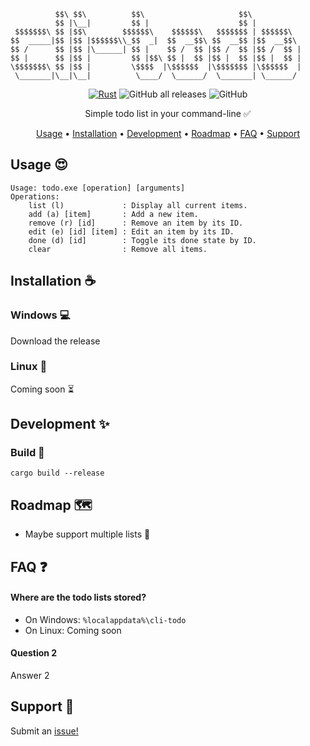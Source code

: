 ```
          $$\ $$\          $$\                     $$\           
          $$ |\__|         $$ |                    $$ |          
 $$$$$$$\ $$ |$$\        $$$$$$\    $$$$$$\   $$$$$$$ | $$$$$$\  
$$  _____|$$ |$$ |$$$$$$\\_$$  _|  $$  __$$\ $$  __$$ |$$  __$$\ 
$$ /      $$ |$$ |\______| $$ |    $$ /  $$ |$$ /  $$ |$$ /  $$ |
$$ |      $$ |$$ |         $$ |$$\ $$ |  $$ |$$ |  $$ |$$ |  $$ |
\$$$$$$$\ $$ |$$ |         \$$$$  |\$$$$$$  |\$$$$$$$ |\$$$$$$  |
 \_______|\__|\__|          \____/  \______/  \_______| \______/ 
``` 
<div align="center">

[![Rust](https://github.com/mackeper/cli-todo/actions/workflows/rust.yml/badge.svg)](https://github.com/mackeper/cli-todo/actions/workflows/rust.yml)
![GitHub all releases](https://img.shields.io/github/downloads/mackeper/cli-todo/total)
![GitHub](https://img.shields.io/github/license/mackeper/cli-todo)

Simple todo list in your command-line :white_check_mark:

[Usage](#usage-heart_eyes) •
[Installation](#installation-coffee) •
[Development](#development-sparkles) •
[Roadmap](#roadmap-world_map) •
[FAQ](#faq-question) •
[Support](#support-love_letter)  



</div>

## Usage :heart_eyes:
```
Usage: todo.exe [operation] [arguments]
Operations:
    list (l)             : Display all current items.
    add (a) [item]       : Add a new item.
    remove (r) [id]      : Remove an item by its ID.
    edit (e) [id] [item] : Edit an item by its ID.
    done (d) [id]        : Toggle its done state by ID.
    clear                : Remove all items.
```

## Installation :coffee:
### Windows :computer:
Download the release

### Linux :penguin:
Coming soon :hourglass_flowing_sand:

## Development :sparkles:
### Build :hammer:
```
cargo build --release
```
    
## Roadmap :world_map:
- Maybe support multiple lists :floppy_disk:

## FAQ :question:

#### Where are the todo lists stored?
- On Windows: `%localappdata%\cli-todo`
- On Linux: Coming soon

#### Question 2

Answer 2

## Support :love_letter:

Submit an [issue!](https://github.com/mackeper/cli-todo/issues/new?assignees=&labels=question&projects=&template=question.yaml&title=%5BQUESTION%5D+%3Ctitle%3E)
